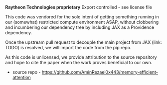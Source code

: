 **Raytheon Technologies proprietary**
Export controlled - see license file

This code was vendored for the sole intent of getting something running in our (somewhat) restricted
compute environment ASAP, without clobbering and incumbering our dependency tree by including JAX
as a Providence dependency.

Once the upstream pull request to decouple the main project from JAX (link: TODO) is resolved, we
will import the code from the pip repo.

As this code is unlicensed, we provide attribution to the source repository and hope to cite the paper
when the work proves beneficial to our own.
- source repo - https://github.com/AminRezaei0x443/memory-efficient-attention
